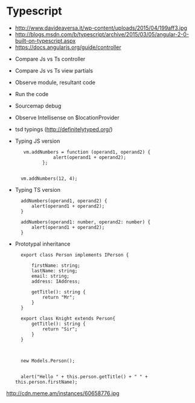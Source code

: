 # Typescript #

* http://www.davideaversa.it/wp-content/uploads/2015/04/199aff3.jpg
* http://blogs.msdn.com/b/typescript/archive/2015/03/05/angular-2-0-built-on-typescript.aspx
* https://docs.angularjs.org/guide/controller

- Compare Js vs Ts controller
- Compare Js vs Ts view partials
- Observe module, resultant code
- Run the code
- Sourcemap debug
- Observe Intellisense on $locationProvider
- tsd typings (http://definitelytyped.org/)
- Typing JS version

	     vm.addNumbers = function (operand1, operand2) {
	                alert(operand1 + operand2);
	            };


		vm.addNumbers(12, 4);

- Typing TS version

        addNumbers(operand1, operand2) {
            alert(operand1 + operand2);
        }

        addNumbers(operand1: number, operand2: number) {
            alert(operand1 + operand2);
        }

- Prototypal inheritance


	    export class Person implements IPerson {
	
	        firstName: string;
	        lastName: string;
	        email: string;
	        address: IAddress;
	
	        getTitle(): string {
	            return "Mr";
	        }
	    }
	
	    export class Knight extends Person{
	        getTitle(): string {
	            return "Sir";
	        }
	    }



		new Models.Person();
		
		
		alert("Hello " + this.person.getTitle() + " " + this.person.firstName);
 

http://cdn.meme.am/instances/60658776.jpg
